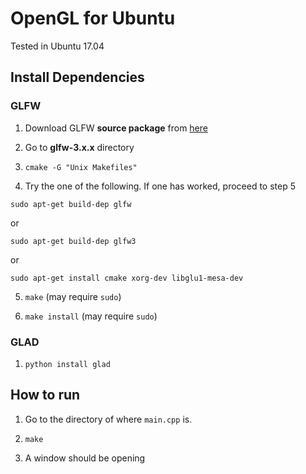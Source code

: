 # OpenGL for Ubuntu

Tested in Ubuntu 17.04

## Install Dependencies

### GLFW

1. Download GLFW **source package** from [here](https://www.glfw.org/download.html)

2. Go to **glfw-3.x.x** directory

3. `cmake -G "Unix Makefiles"`

4. Try the one of the following. If one has worked, proceed to step 5

`sudo apt-get build-dep glfw`

or 

`sudo apt-get build-dep glfw3`

or

`sudo apt-get install cmake xorg-dev libglu1-mesa-dev`

5. `make` (may require `sudo`)

6. `make install` (may require `sudo`)

### GLAD

1. `python install glad`

## How to run

1. Go to the directory of where `main.cpp` is.

2. `make`

3. A window should be opening